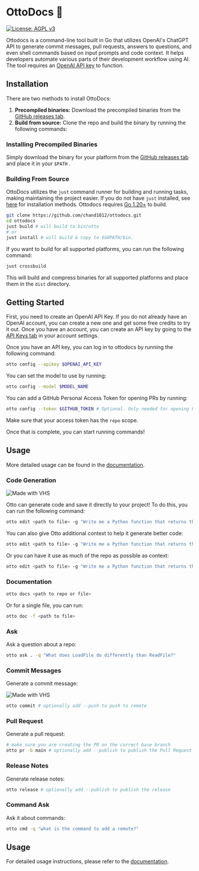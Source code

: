 # OttoDocs 🦦

[![License: AGPL v3](https://img.shields.io/badge/License-AGPL%20v3-blue.svg)](https://www.gnu.org/licenses/agpl-3.0)

Ottodocs is a command-line tool built in Go that utilizes OpenAI's ChatGPT API to generate commit messages, pull requests, answers to questions, and even shell commands based on input prompts and code context. It helps developers automate various parts of their development workflow using AI. The tool requires an [OpenAI API key](https://platform.openai.com/account/api-keys) to function.

## Installation

There are two methods to install OttoDocs:

1. **Precompiled binaries:** Download the precompiled binaries from the [GitHub releases tab](https://github.com/chand1012/ottodocs/releases).
2. **Build from source:** Clone the repo and build the binary by running the following commands:

### Installing Precompiled Binaries

Simply download the binary for your platform from the [GitHub releases tab](https://github.com/chand1012/ottodocs/releases) and place it in your `$PATH` .

### Building From Source

OttoDocs utilizes the `just` command runner for building and running tasks, making maintaining the project easier. If you do not have `just` installed, see [here](https://just.systems/man/en/chapter_5.html) for installation methods. Ottodocs requires [Go 1.20+](https://go.dev/dl/) to build.

```sh
git clone https://github.com/chand1012/ottodocs.git
cd ottodocs
just build # will build to bin/otto
# or
just install # will build & copy to $GOPATH/bin. 
```

If you want to build for all supported platforms, you can run the following command:

```sh
just crossbuild
```

This will build and compress binaries for all supported platforms and place them in the `dist` directory.

## Getting Started

First, you need to create an OpenAI API Key. If you do not already have an OpenAI account, you can create a new one and get some free credits to try it out. Once you have an account, you can create an API key by going to the [API Keys tab](https://platform.openai.com/account/api-keys) in your account settings.

Once you have an API key, you can log in to ottodocs by running the following command:

```sh
otto config --apikey $OPENAI_API_KEY
```

You can set the model to use by running:

```sh
otto config --model $MODEL_NAME
```

You can add a GitHub Personal Access Token for opening PRs by running:

```sh
otto config --token $GITHUB_TOKEN # Optional. Only needed for opening PRs and reading Issues
```

Make sure that your access token has the `repo` scope.

Once that is complete, you can start running commands!

## Usage

More detailed usage can be found in the [documentation](https://ottodocs.chand1012.dev/docs/usage/otto).

### Code Generation

![Made with VHS](https://vhs.charm.sh/vhs-5A6u3ITYSIp2qd1T7XdYEM.gif)

Otto can generate code and save it directly to your project! To do this, you can run the following command:

```sh
otto edit <path to file> -g "Write me a Python function that returns the sum of two numbers"
```

You can also give Otto additional context to help it generate better code:

```sh
otto edit <path to file> -g "Write me a Python function that returns the sum of two numbers" -c hello_world.py
```

Or you can have it use as much of the repo as possible as context:

```sh
otto edit <path to file> -g "Write me a Python function that returns the sum of two numbers" -r
```

### Documentation

```sh
otto docs <path to repo or file>
```

Or for a single file, you can run:

```sh
otto doc -f <path to file>
```

### Ask

Ask a question about a repo:

```sh
otto ask . -q "What does LoadFile do differently than ReadFile?"
```

### Commit Messages

Generate a commit message:

![Made with VHS](https://vhs.charm.sh/vhs-4Uti5pLyUQ85pueoJH5IQ.gif)

```sh
otto commit # optionally add --push to push to remote
```

### Pull Request

Generate a pull request:

```sh
# make sure you are creating the PR on the correct base branch
otto pr -b main # optionally add --publish to publish the Pull Request
```

### Release Notes

Generate release notes:

```sh
otto release # optionally add --publish to publish the release
```

### Command Ask

Ask it about commands:

```sh
otto cmd -q "what is the command to add a remote?"
```

## Usage

For detailed usage instructions, please refer to the [documentation](https://ottodocs.chand1012.dev/docs/usage/otto).
